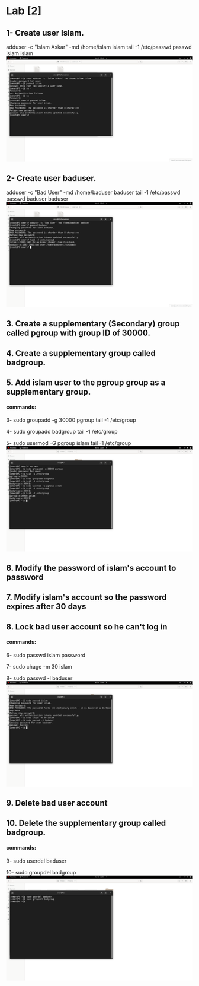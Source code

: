 # Lab [2]

## 1- Create user Islam.
adduser -c "Islam Askar" -md /home/islam islam
tail -1 /etc/passwd
passwd islam
islam
![Q1](./Pics/1.png)




## 2- Create user baduser.
adduser -c "Bad User" -md /home/baduser baduser
tail -1 /etc/passwd
passwd baduser
baduser
![Q2](./Pics/2.png)


## 3. Create a supplementary (Secondary) group called pgroup with group ID of 30000.
## 4. Create a supplementary group called badgroup.
## 5. Add islam user to the pgroup group as a supplementary group.
#### commands:
3- sudo groupadd -g 30000 pgroup
   tail -1 /etc/group

4- sudo groupadd badgroup
   tail -1 /etc/group

5- sudo usermod -G pgroup islam
   tail -1 /etc/group
![Q3-5](./Pics/3,4,5.png)

## 6. Modify the password of islam's account to password
## 7. Modify islam's account so the password expires after 30 days
## 8. Lock bad user account so he can't log in
#### commands:
6- sudo passwd islam 
   password

7- sudo chage -m 30 islam

8- sudo passwd -l baduser
![Q6-8](./Pics/6,7,8.png)

## 9. Delete bad user account
## 10. Delete the supplementary group called badgroup.
#### commands:
9- sudo userdel baduser

10- sudo groupdel badgroup
![Q9-10](./Pics/9,10.png)





   
